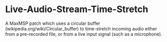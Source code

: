 Live-Audio-Stream-Time-Stretch
==============================

A MaxMSP patch which uses a circular buffer (wikipedia.org/wiki/Circular_buffer) to time-stretch incoming audio either from a pre-recorded file, or from a live input signal (such as a microphone).
